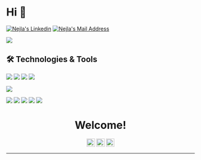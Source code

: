 # Hi 👋

  <a href="https://www.linkedin.com/in/nejlasahin" target="_blank" rel="nofollow"><img alt="Nejla's Linkedin" src="https://img.shields.io/badge/LinkedIn-0077B5?style=for-the-badge&logo=linkedin&logoColor=white" /></a>
  <a href="mailto:hello@nejlasahin.com" target="_blank" rel="nofollow"><img alt="Nejla's Mail Address" src="https://img.shields.io/badge/Gmail-D14836?style=for-the-badge&logo=gmail&logoColor=white" /></a>

<img src="https://img.shields.io/badge/GitHub-100000?style=for-the-badge&logo=github&logoColor=whitee"></img>
  
## 🛠 Technologies & Tools 
<img src="https://simpleicons.org/icons/html5.svg"></img>
<img src="https://img.shields.io/badge/.NET-5C2D91?style=for-the-badge&logo=.net&logoColor=white"></img>
<img src="https://img.shields.io/badge/Java-ED8B00?style=for-the-badge&logo=java&logoColor=white"></img>
<img src="https://img.shields.io/badge/Spring-6DB33F?style=for-the-badge&logo=spring&logoColor=white"></img>

<img src="https://img.shields.io/badge/Microsoft_SQL_Server-CC2927?style=for-the-badge&logo=microsoft-sql-server&logoColor=white"></img>

<img src="https://img.shields.io/badge/Angular-DD0031?style=for-the-badge&logo=angular&logoColor=white"></img>
<img src="https://img.shields.io/badge/TypeScript-007ACC?style=for-the-badge&logo=typescript&logoColor=white"></img>
<img src="https://img.shields.io/badge/Bootstrap-563D7C?style=for-the-badge&logo=bootstrap&logoColor=white"></img>
<img src="https://img.shields.io/badge/HTML5-E34F26?style=for-the-badge&logo=html5&logoColor=white"></img>
<img src="https://img.shields.io/badge/CSS3-1572B6?style=for-the-badge&logo=css3&logoColor=white"></img>


<h1 align="center">
Welcome!
</h1>


<p align="center">
<a href="https://www.linkedin.com/in/nejlasahin"><img width="22" target="_blank" src="https://unpkg.com/simple-icons@v4/icons/linkedin.svg"></a>
<a href="https://nejlasahin.com/"><img  width="22" target="_blank" src="https://unpkg.com/simple-icons@v4/icons/twitter.svg"></a>
<a href="mailto:hello@nejlasahin.com"><img  width="22" target="_blank" src="https://unpkg.com/simple-icons@v4/icons/microsoftoutlook.svg"></a>
</p>

***

